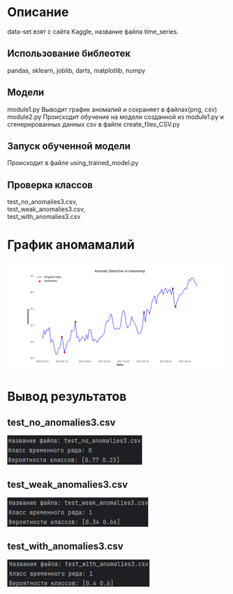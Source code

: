 # Описание
data-set взят с сайта Kaggle, название файла time_series.

## Использование библеотек
pandas, sklearn, joblib, darts, matplotlib, numpy

## Модели
module1.py Выводит график аномалий и сохраняет в файлах(png, csv)<br>
module2.py Происходит обучение на модели созданной из module1.py и сгенерированных данных csv в файле create_files_CSV.py

## Запуск обученной модели
Происходит в файле using_trained_model.py

## Проверка классов
test_no_anomalies3.csv,<br>
test_weak_anomalies3.csv,<br>
test_with_anomalies3.csv

# График аномамалий
![График аномамалий](images/anomaly_detection_plot.png)

# Вывод результатов
## test_no_anomalies3.csv
![Первый результат](images/test_no_anomalies3.csv.png)

## test_weak_anomalies3.csv
![Второй результат](images/test_weak_anomalies3.csv.png)

## test_with_anomalies3.csv
![Третий результат](images/test_with_anomalies3.csv.png)